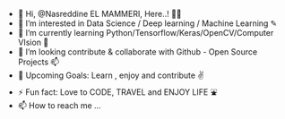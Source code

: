 - 👋 Hi,  @Nasreddine EL MAMMERI, Here..! 👋😄
- 👀 I’m interested in Data Science / Deep learning / Machine Learning ✎
- 🌱 I’m currently learning Python/Tensorflow/Keras/OpenCV/Computer VIsion  💬
- 💞️ I’m looking contribute & collaborate with Github - Open Source Projects 📫
- 🥅 Upcoming Goals: Learn , enjoy and contribute ✌
- ⚡ Fun fact: Love to CODE, TRAVEL and ENJOY LIFE ⛲
- 📫 How to reach me ...

<!---
Nasreddine-EL-MAMMERI/Nasreddine-EL-MAMMERI is a ✨ special ✨ repository because its `README.md` (this file) appears on your GitHub profile.
You can click the Preview link to take a look at your changes.
--->
